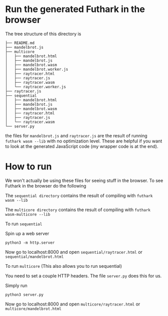# Run the generated Futhark in the browser 


The tree structure of this directory is

```
├── README.md
├── mandelbrot.js
├── multicore
│   ├── mandelbrot.html
│   ├── mandelbrot.js
│   ├── mandelbrot.wasm
│   ├── mandelbrot.worker.js
│   ├── raytracer.html
│   ├── raytracer.js
│   ├── raytracer.wasm
│   └── raytracer.worker.js
├── raytracer.js
├── sequential
│   ├── mandelbrot.html
│   ├── mandelbrot.js
│   ├── mandelbrot.wasm
│   ├── raytracer.html
│   ├── raytracer.js
│   └── raytracer.wasm
└── server.py
```

the files for `mandelbrot.js` and `raytracer.js` are the result of running `futhark wasm --lib` with no optimization level. These are helpful if you want to look at the generated JavaScript code (my wrapper code is at the end).

# How to run

We won't actually be using these files for seeing stuff in the browser. To see Futhark in the browser do the following

The `sequential directory` contains the result of compiling with `futhark wasm --lib`

The `multicore directory` contains the result of compiling with `futhark wasm-multicore --lib`

To run `sequential`

Spin up a web server

``` 
python3 -m http.server 
```

Now go to localhost:8000 and open `sequential/raytracer.html` or `sequential/mandelbrot.html`

To run `multicore` (This also allows you to run sequential)

You need to set a couple HTTP headers. The file `server.py` does this for us.

Simply run

``` 
python3 server.py 
```

Now go to localhost:8000 and open `multicore/raytracer.html` or `multicore/mandelbrot.html`
